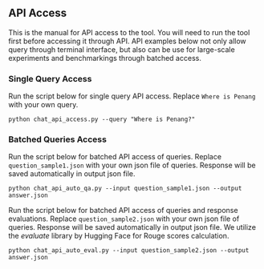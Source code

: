 ## API Access
This is the manual for API access to the tool. You will need to run the tool first before accessing it through API. API examples below not only allow query through terminal interface, but also can be use for large-scale experiments and benchmarkings through batched access.

### Single Query Access
Run the script below for single query API access. Replace `Where is Penang` with your own query.
```
python chat_api_access.py --query "Where is Penang?"
```
### Batched Queries Access
Run the script below for batched API access of queries. Replace `question_sample1.json` with your own json file of queries. Response will be saved automatically in output json file.
```
python chat_api_auto_qa.py --input question_sample1.json --output answer.json
```
Run the script below for batched API access of queries and response evaluations. Replace `question_sample2.json` with your own json file of queries. Response will be saved automatically in output json file. We utilize the *evaluate* library by Hugging Face for Rouge scores calculation.
```
python chat_api_auto_eval.py --input question_sample2.json --output answer.json
```
